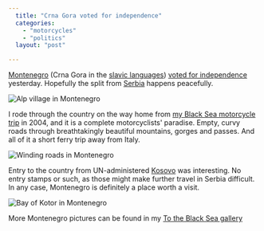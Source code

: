 ```yaml
---
  title: "Crna Gora voted for independence"
  categories: 
    - "motorcycles"
    - "politics"
  layout: "post"

---
```

[Montenegro][1] (Crna Gora in the [slavic languages][2]) [voted for independence][3] yesterday. Hopefully the split from [Serbia][4] happens peacefully.

![Alp village in Montenegro](https://s3.eu-central-1.amazonaws.com/bergie-iki-fi/Montenegro_alps-like_village.jpg)

I rode through the country on the way home from [my Black Sea motorcycle trip][5] in 2004, and it is a complete motorcyclists' paradise. Empty, curvy roads through breathtakingly beautiful mountains, gorges and passes. And all of it a short ferry trip away from Italy.

![Winding roads in Montenegro](https://s3.eu-central-1.amazonaws.com/bergie-iki-fi/Montenegro_winding_roads.jpg)

Entry to the country from UN-administered [Kosovo][6] was interesting. No entry stamps or such, as those might make further travel in Serbia difficult. In any case, Montenegro is definitely a place worth a visit.

![Bay of Kotor in Montenegro](https://s3.eu-central-1.amazonaws.com/bergie-iki-fi/Montenegro_bay_of_kotor.jpg)

More Montenegro pictures can be found in my [To the Black Sea gallery][7]

[1]: http://en.wikipedia.org/wiki/Montenegro
[2]: http://en.wikipedia.org/wiki/Slavic_languages
[3]: http://en.wikipedia.org/wiki/Montenegrin_independence_referendum%2C_2006
[4]: http://en.wikipedia.org/wiki/Serbia
[5]: http://www.routamc.org/journal/to-the-black-sea/
[6]: http://en.wikipedia.org/wiki/Kosovo
[7]: http://www.routamc.org/gallery/black-sea-2004/?startfrom=288
